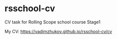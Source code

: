 # rsschool-cv
CV task for Rolling Scope school course Stage1

My CV:
https://vadimzhukov.github.io/rsschool-cv/cv
